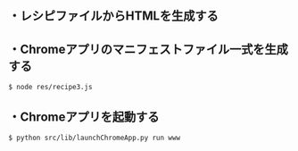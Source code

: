 ## ・レシピファイルからHTMLを生成する
## ・Chromeアプリのマニフェストファイル一式を生成する

```
$ node res/recipe3.js
```

## ・Chromeアプリを起動する

```
$ python src/lib/launchChromeApp.py run www
```
